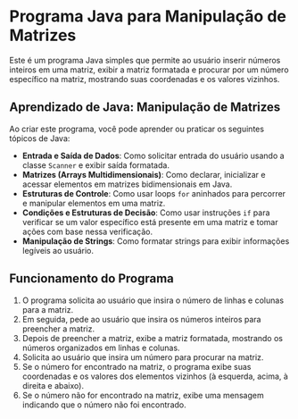 # Programa Java para Manipulação de Matrizes
Este é um programa Java simples que permite ao usuário inserir números inteiros em uma matriz, 
exibir a matriz formatada e procurar por um número específico na matriz, 
mostrando suas coordenadas e os valores vizinhos.

## Aprendizado de Java: Manipulação de Matrizes

Ao criar este programa, você pode aprender ou praticar os seguintes tópicos de Java:
- **Entrada e Saída de Dados**: Como solicitar entrada do usuário usando a classe `Scanner` e exibir saída formatada.
- **Matrizes (Arrays Multidimensionais)**: Como declarar, inicializar e acessar elementos em matrizes bidimensionais em Java.
- **Estruturas de Controle**: Como usar loops `for` aninhados para percorrer e manipular elementos em uma matriz.
- **Condições e Estruturas de Decisão**: Como usar instruções `if` para verificar se um valor específico está presente em uma matriz e tomar ações com base nessa verificação.
- **Manipulação de Strings**: Como formatar strings para exibir informações legíveis ao usuário.

## Funcionamento do Programa
1. O programa solicita ao usuário que insira o número de linhas e colunas para a matriz.
2. Em seguida, pede ao usuário que insira os números inteiros para preencher a matriz.
3. Depois de preencher a matriz, exibe a matriz formatada, mostrando os números organizados em linhas e colunas.
4. Solicita ao usuário que insira um número para procurar na matriz.
5. Se o número for encontrado na matriz, o programa exibe suas coordenadas e os valores dos elementos vizinhos (à esquerda, acima, à direita e abaixo).
6. Se o número não for encontrado na matriz, exibe uma mensagem indicando que o número não foi encontrado.



